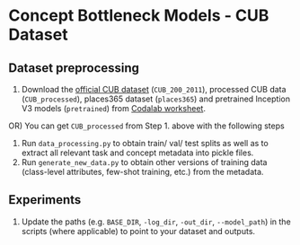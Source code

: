 # Concept Bottleneck Models - CUB Dataset
## Dataset preprocessing
1) Download the [official CUB dataset](http://www.vision.caltech.edu/visipedia/CUB-200-2011.html) (`CUB_200_2011`), processed CUB data (`CUB_processed`), places365 dataset (`places365`) and pretrained Inception V3 models (`pretrained`) from [Codalab worksheet](https://worksheets.codalab.org/worksheets/0x362911581fcd4e048ddfd84f47203fd2).   

OR) You can get `CUB_processed` from Step 1. above with the following steps
1) Run `data_processing.py` to obtain train/ val/ test splits as well as to extract all relevant task and concept metadata into pickle files. 
2) Run `generate_new_data.py` to obtain other versions of training data (class-level attributes, few-shot training, etc.) from the metadata.
## Experiments
1) Update the paths (e.g. `BASE_DIR`, `-log_dir`, `-out_dir`, `--model_path`) in the scripts (where applicable) to point to your dataset and outputs.